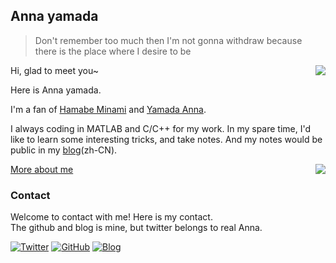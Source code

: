## Anna yamada

> Don't remember too much then I'm not gonna withdraw because there is the place where I desire to be

<a  href="#">
  <img  align="right"  src="https://github-readme-stats.vercel.app/api?username=Annayamada&show_icons=true&hide_border=false&icon_color=ffb90f&title_color=1169ee&count_private=true&include_all_commits=true">
</a>

Hi, glad to meet you~

Here is Anna yamada.

I'm a fan of [Hamabe Minami](https://ja.wikipedia.org/wiki/%E6%B5%9C%E8%BE%BA%E7%BE%8E%E6%B3%A2) and [Yamada Anna](https://ja.wikipedia.org/wiki/%E5%B1%B1%E7%94%B0%E6%9D%8F%E5%A5%88).

I always coding in MATLAB and C/C++ for my work. In my spare time, I'd like to learn some interesting tricks, and take notes. And my notes would be public in my [blog](https://annayamada.github.io)(zh-CN).

<a  href="#">
  <img  align="right"  src="https://github-readme-stats.vercel.app/api/top-langs/?username=Annayamada&layout=compact">
</a>

[More about me](https://annayamada.github.io/post/hello/)

### Contact

Welcome to contact with me! Here is my contact.<br>
The github and blog is mine, but twitter belongs to real Anna.

[![Twitter](https://img.shields.io/badge/dynamic/json?color=1DA1F2&label=Twitter&logo=twitter&query=%24.data.totalSubs&url=https%3A%2F%2Fapi.spencerwoo.com%2Fsubstats%2F%3Fsource%3Dtwitter%26queryKey%3DAnna0108yamada&style=for-the-badge)](https://twitter.com/Anna0108yamada)
[![GitHub](https://img.shields.io/badge/dynamic/json?logo=github&label=GitHub&color=181717&style=for-the-badge&query=$.data.totalSubs&url=https%3a%2f%2fapi.spencerwoo.com%2fsubstats%2f%3fsource%3dgithub%26queryKey%3dAnnayamada)](https://github.com/Annayamada)
[![Blog](https://img.shields.io/badge/dynamic/json?logo=hexo&color=0E83CD&label=Blog&query=$.data.totalSubs&style=for-the-badge&url=https%3a%2f%2fapi.spencerwoo.com%2fsubstats%2f%3fsource%3dfeedly%26queryKey%3dhttps%3a%2f%2annayamada.github.io%2ffeed%2findex.xml%26source%3dinoreader%26queryKey%3dhttps%3a%2f%2fblog.ichr.me%2fatom.xml)](https://annayamada.github.io/)
